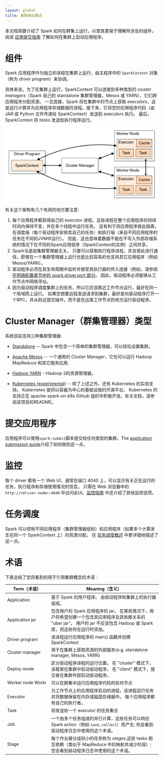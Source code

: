 ```yaml
---
layout: global
title: 集群模式概述
---
```


本文档简要介绍了 Spark 如何在群集上运行，以使其更易于理解所涉及的组件。阅读 [应用提交指南](submitting-applications.html)
了解如何在集群上启动应用程序。

# 组件

Spark 应用程序作为独立的进程在集群上运行，由主程序中的 `SparkContext` 对象（称为 _driver program_）来协调。

具体来说，为了在集群上运行，SparkContext 可以连接到多种类型的 _cluster managers_（Spark 自己的 standalone 集群管理器，Mesos 或 YARN），它们跨应用程序分配资源。 一旦连接，Spark 将在集群中的节点上获取 *executors*，这是运行计算并为应用程序存储数据的进程。接下来，它将您的应用程序代码（由 JAR 或 Python 文件传递给 SparkContext）发送到 executors 执行。 最后，SparkContext 将 *tasks* 发送给执行程序运行。

<p style="text-align: center;">
  <img src="img/cluster-overview.png" title="Spark cluster components" alt="Spark cluster components" />
</p>

有关这个架构有几个有用的地方要注意:
1. 每个应用程序都获得自己的 executor 进程，这些进程在整个应用程序的持续时间内保持不变，并在多个线程中运行任务。 这有利于将应用程序彼此隔离，在调度端（每个驱动程序安排其自己的任务）和执行端（来自不同应用程序的任务在不同的JVM中运行）。 但是，这也意味着数据不能在不写入外部存储系统的情况下在不同的Spark应用程序（SparkContext的实例）之间共享。
2. Spark与底层集群管理器无关。 只要可以获取执行程序进程，并且彼此进行通信，即使在一个集群管理器上运行也是比较容易的也支持其它应用程序（例如Mesos/YARN）。
3. 驱动程序必须在其生命周期中监听并接受其执行器的传入连接（例如，请参阅 [在网络配置章节中的 spark.driver.port 部分](configuration.html＃networking)。 因此，驱动程序必须能够从工作节点中网络寻址。
4. 因为驱动程序调度集群上的任务，所以它应该靠近工作节点运行，最好在同一个局域网上运行。 如果您想要远程发送请求到集群，最好是向驱动程序打开一个RPC，并从附近提交操作，而不是在远离工作节点的地方运行驱动程序。

# Cluster Manager（群集管理器）类型

系统目前支持三种集群管理器:
* [Standalone](spark-standalone.html) -- Spark 中包含一个简单的集群管理器，可以轻松设置集群。

* [Apache Mesos](running-on-mesos.html) --  一个通用的 Cluster Manager，它也可以运行 Hadoop MapReduce 和其它服务应用.
* [Hadoop YARN](running-on-yarn.html) --Hadoop 2的资源管理器。
* [Kubernetes (experimental)](https://github.com/apache-spark-on-k8s/spark) -- 除了上述之外，还有 Kubernetes 的实验支持。 Kubernetes 提供以容器为中心的基础设施的开源平台。 Kubernetes 的支持正在 apache-spark-on-k8s Github 组织中积极开发。有关文档，请参阅该项目的README。

# 提交应用程序

应用程序可以使用`spark-submit`脚本提交给任何类型的集群。The [application submission guide](submitting-applications.html)介绍了如何做到这一点。

# 监控

每个 driver 都有一个 Web UI，通常在端口 4040 上，可以显示有关正在运行的任务，执行程序和存储使用情况的信息。 只需在 Web 浏览器中的`http://<driver-node>:4040` 中访问此UI。[监控指南](monitoring.html) 中还介绍了其他监控选项。

# 任务调度

Spark 可以控制不同应用程序（集群管理器级别）和应用程序（如果多个计算发生在同一个 SparkContext 上）的资源分配。 在 [任务调度概述](job-scheduling.html) 中更详细地描述了这一点。

# 术语

下表总结了您将看到的用于引用集群概念的术语：

<table class="table">
  <thead>
    <tr><th style="width: 130px;">Term（术语）</th><th>Meaning（含义）</th></tr>
  </thead>
  <tbody>
    <tr>
      <td>Application</td>
      <td>基于 Spark 的用户程序。 由驱动程序和集群上的执行器组成。</td>
    </tr>
    <tr>
      <td>Application jar</td>
      <td>
        包含用户的 Spark 应用程序的 jar。 在某些情况下，用户将希望创建一个包含其应用程序及其依赖关系的 "uber jar"。 用户的 jar 不应该包含 Hadoop 或 Spark 库，但这些将在运行时添加。
      </td>
    </tr>
    <tr>
      <td>Driver program</td>
      <td>该进程运行应用程序的 main() 函数并创建 SparkContext</td>
    </tr>
    <tr>
      <td>Cluster manager</td>
      <td>用于在集群上获取资源的外部服务(e.g. standalone manager, Mesos, YARN)</td>
    </tr>
    <tr>
      <td>Deploy mode</td>
      <td>区分驱动程序进程的运行位置。 在 "cluster" 模式下，该框架在集群中启动驱动程序。 在 "client" 模式下，提交者在集群外部启动驱动程序。</td>
    </tr>
    <tr>
      <td>Worker node Workr</td>
      <td>可以在群集中运行应用程序代码的任何节点</td>
    </tr>
    <tr>
      <td>Executor</td>
      <td>为工作节点上的应用程序启动的进程，该进程运行任务并将数据保留在内存或磁盘存储器中。 每个应用程序都有自己的执行者。</td>
    </tr>
    <tr>
      <td>Task</td>
      <td>将发送给一个 executor 的任务集合</td>
    </tr>
    <tr>
      <td>Job</td>
      <td>一个由多个任务组成的并行计算，这些任务可以响应Spark action（例如 <code>save</code>, <code>collect</code>）而产生; 你会看到驱动程序日志中使用的这个术语。</td>
    </tr>
    <tr>
      <td>Stage</td>
      <td>每个作业被分成较小的任务称为 <em>stages</em>,这些 tasks 相互依赖（类似于 MapReduce 中的映射并减少阶段）; 您会看到驱动程序日志中使用的这个术语。</td>
    </tr>
  </tbody>
</table>
